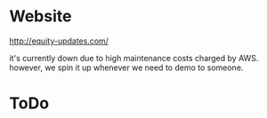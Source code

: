# Website

http://equity-updates.com/  

it's currently down due to high maintenance costs charged by AWS.  
however, we spin it up whenever we need to demo to someone.  

# ToDo


